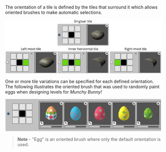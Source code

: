 The orientation of a tile is defined by the tiles that surround it which allows oriented
brushes to make automatic selections.

![Orientations of a horizontal platform brush.](../img/brush/horizontal-platform.png)

One or more tile variations can be specified for each defined orientation. The following
illustrates the oriented brush that was used to randomly paint eggs when designing levels
for *Munchy Bunny!*

![Multiple egg variations.](../img/brush/egg-variations.png)

>
> **Note** - "Egg" is an oriented brush where only the default orientation is used.
>
